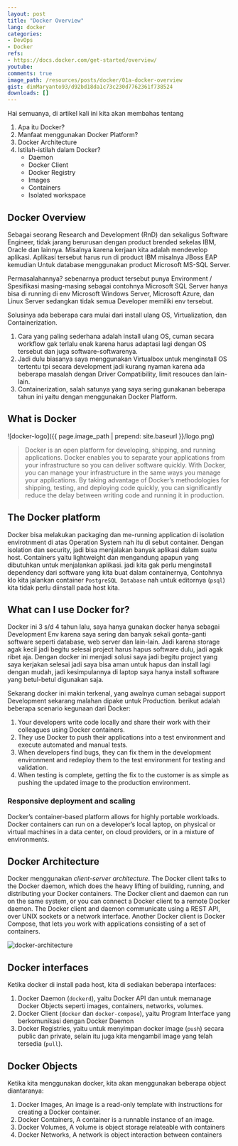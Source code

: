 ```yaml
---
layout: post
title: "Docker Overview"
lang: docker
categories:
- DevOps
- Docker
refs: 
- https://docs.docker.com/get-started/overview/
youtube: 
comments: true
image_path: /resources/posts/docker/01a-docker-overview
gist: dimMaryanto93/d92bd18da1c73c230d7762361f738524
downloads: []
---
```


Hai semuanya, di artikel kali ini kita akan membahas tentang 
 
1. Apa itu Docker?
2. Manfaat menggunakan Docker Platform?
3. Docker Architecture
4. Istilah-istilah dalam Docker?
    - Daemon
    - Docker Client
    - Docker Registry
    - Images
    - Containers
    - Isolated workspace

## Docker Overview

Sebagai seorang Research and Development (RnD) dan sekaligus Software Engineer, tidak jarang berurusan dengan product brended sekelas IBM, Oracle dan lainnya. Misalnya karena kerjaan kita adalah mendevelop aplikasi. Aplikasi tersebut harus run di product IBM misalnya JBoss EAP kemudian Untuk database menggunakan product Microsoft MS-SQL Server.

Permasalahannya? sebenarnya product tersebut punya Environment / Spesifikasi masing-masing sebagai contohnya Microsoft SQL Server hanya bisa di running di env Microsoft Windows Server, Microsoft Azure, dan Linux Server sedangkan tidak semua Developer memiliki env tersebut. 

Solusinya ada beberapa cara mulai dari install ulang OS, Virtualization, dan Containerization. 

1. Cara yang paling sederhana adalah install ulang OS, cuman secara workflow gak terlalu enak karena harus adaptasi lagi dengan OS tersebut dan juga software-softwarenya.
2. Jadi dulu biasanya saya menggunakan Virtualbox untuk menginstall OS tertentu tpi secara development jadi kurang nyaman karena ada beberapa masalah dengan Driver Compatibility, limit resouces dan lain-lain.
3. Containerization, salah satunya yang saya sering gunakanan beberapa tahun ini yaitu dengan menggunakan Docker Platform.

## What is Docker

![docker-logo]({{ page.image_path | prepend: site.baseurl }}/logo.png)

> Docker is an open platform for developing, shipping, and running applications. Docker enables you to separate your applications from your infrastructure so you can deliver software quickly. With Docker, you can manage your infrastructure in the same ways you manage your applications. 
By taking advantage of Docker’s methodologies for shipping, testing, and deploying code quickly, you can significantly reduce the delay between writing code and running it in production.

## The Docker platform

Docker bisa melakukan packaging dan me-running application di isolation envirotnment di atas Operation System nah itu di sebut container. Dengan isolation dan security, jadi bisa menjalakan banyak aplikasi dalam suatu host. Containers yaitu lightweight dan mengandung apapun yang dibutuhkan untuk menjalankan aplikasi. jadi kita gak perlu menginstall dependency dari software yang kita buat dalam containernya, Contohnya klo kita jalankan container `PostgreSQL Database` nah untuk editornya (`psql`) kita tidak perlu diinstall pada host kita. 

## What can I use Docker for?

Docker ini 3 s/d 4 tahun lalu, saya hanya gunakan docker hanya sebagai Development Env karena saya sering dan banyak sekali gonta-ganti software seperti database, web server dan lain-lain. Jadi karena storage agak kecil jadi begitu selesai project harus hapus software dulu, jadi agak ribet aja. Dengan docker ini menjadi solusi saya jadi begitu project yang saya kerjakan selesai jadi saya bisa aman untuk hapus dan install lagi dengan mudah, jadi kesimpulannya di laptop saya hanya install software yang betul-betul digunakan saja.

Sekarang docker ini makin terkenal, yang awalnya cuman sebagai support Development sekarang malahan dipake untuk Production. 
berikut adalah beberapa scenario kegunaan dari Docker:

1. Your developers write code locally and share their work with their colleagues using Docker containers.
2. They use Docker to push their applications into a test environment and execute automated and manual tests.
3. When developers find bugs, they can fix them in the development environment and redeploy them to the test environment for testing and validation.
4. When testing is complete, getting the fix to the customer is as simple as pushing the updated image to the production environment.


### Responsive deployment and scaling

Docker’s container-based platform allows for highly portable workloads. Docker containers can run on a developer’s local laptop, on physical or virtual machines in a data center, on cloud providers, or in a mixture of environments.

## Docker Architecture

Docker menggunakan _client-server architecture_. The Docker client talks to the Docker daemon, which does the heavy lifting of building, running, and distributing your Docker containers. The Docker client and daemon can run on the same system, or you can connect a Docker client to a remote Docker daemon. The Docker client and daemon communicate using a REST API, over UNIX sockets or a network interface. Another Docker client is Docker Compose, that lets you work with applications consisting of a set of containers.

![docker-architecture](https://docs.docker.com/engine/images/architecture.svg)

## Docker interfaces

Ketika docker di install pada host, kita di sediakan beberapa interfaces:

1. Docker Daemon (`dockerd`), yaitu Docker API dan untuk memanage Docker Objects seperti images, containers, networks, volumes.
2. Docker Client (`docker` dan `docker-compose`), yaitu Program Interface yang berkomunikasi dengan Docker Daemon  
3. Docker Registries, yaitu untuk menyimpan docker image (`push`) secara public dan private, selain itu juga kita mengambil image yang telah tersedia (`pull`).

## Docker Objects

Ketika kita menggunakan docker, kita akan menggunakan beberapa object diantaranya:

1. Docker Images, An image is a read-only template with instructions for creating a Docker container.
2. Docker Containers, A container is a runnable instance of an image.
3. Docker Volumes, A volume is object storage relateable with containers
4. Docker Networks, A network is object interaction between containers

